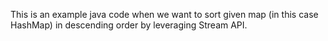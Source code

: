 This is an example java code when we want to sort given map (in this case HashMap) in descending order by leveraging Stream API.